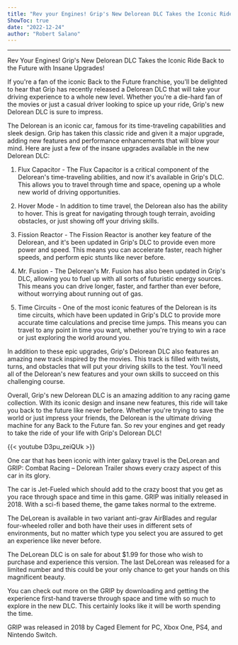 ```yaml
---
title: "Rev your Engines! Grip's New Delorean DLC Takes the Iconic Ride Back to the Future with Insane Upgrades!"
ShowToc: true 
date: "2022-12-24"
author: "Robert Salano"
---
```

*****
Rev Your Engines! Grip's New Delorean DLC Takes the Iconic Ride Back to the Future with Insane Upgrades!

If you're a fan of the iconic Back to the Future franchise, you'll be delighted to hear that Grip has recently released a Delorean DLC that will take your driving experience to a whole new level. Whether you're a die-hard fan of the movies or just a casual driver looking to spice up your ride, Grip's new Delorean DLC is sure to impress.

The Delorean is an iconic car, famous for its time-traveling capabilities and sleek design. Grip has taken this classic ride and given it a major upgrade, adding new features and performance enhancements that will blow your mind. Here are just a few of the insane upgrades available in the new Delorean DLC:

1. Flux Capacitor - The Flux Capacitor is a critical component of the Delorean's time-traveling abilities, and now it's available in Grip's DLC. This allows you to travel through time and space, opening up a whole new world of driving opportunities.

2. Hover Mode - In addition to time travel, the Delorean also has the ability to hover. This is great for navigating through tough terrain, avoiding obstacles, or just showing off your driving skills.

3. Fission Reactor - The Fission Reactor is another key feature of the Delorean, and it's been updated in Grip's DLC to provide even more power and speed. This means you can accelerate faster, reach higher speeds, and perform epic stunts like never before.

4. Mr. Fusion - The Delorean's Mr. Fusion has also been updated in Grip's DLC, allowing you to fuel up with all sorts of futuristic energy sources. This means you can drive longer, faster, and farther than ever before, without worrying about running out of gas.

5. Time Circuits - One of the most iconic features of the Delorean is its time circuits, which have been updated in Grip's DLC to provide more accurate time calculations and precise time jumps. This means you can travel to any point in time you want, whether you're trying to win a race or just exploring the world around you.

In addition to these epic upgrades, Grip's Delorean DLC also features an amazing new track inspired by the movies. This track is filled with twists, turns, and obstacles that will put your driving skills to the test. You'll need all of the Delorean's new features and your own skills to succeed on this challenging course.

Overall, Grip's new Delorean DLC is an amazing addition to any racing game collection. With its iconic design and insane new features, this ride will take you back to the future like never before. Whether you're trying to save the world or just impress your friends, the Delorean is the ultimate driving machine for any Back to the Future fan. So rev your engines and get ready to take the ride of your life with Grip's Delorean DLC!

{{< youtube D3pu_zeiQUk >}} 



One car that has been iconic with inter galaxy travel is the DeLorean and GRIP: Combat Racing – Delorean Trailer shows every crazy aspect of this car in its glory.
 
The car is Jet-Fueled which should add to the crazy boost that you get as you race through space and time in this game. GRIP was initially released in 2018. With a sci-fi based theme, the game takes normal to the extreme.
 
The DeLorean is available in two variant anti-grav AirBlades and regular four-wheeled roller and both have their uses in different sets of environments, but no matter which type you select you are assured to get an experience like never before.
 
The DeLorean DLC is on sale for about $1.99 for those who wish to purchase and experience this version. The last DeLorean was released for a limited number and this could be your only chance to get your hands on this magnificent beauty.
 
You can check out more on the GRIP by downloading and getting the experience first-hand traverse through space and time with so much to explore in the new DLC. This certainly looks like it will be worth spending the time.
 
GRIP was released in 2018 by Caged Element for PC, Xbox One, PS4, and Nintendo Switch.




